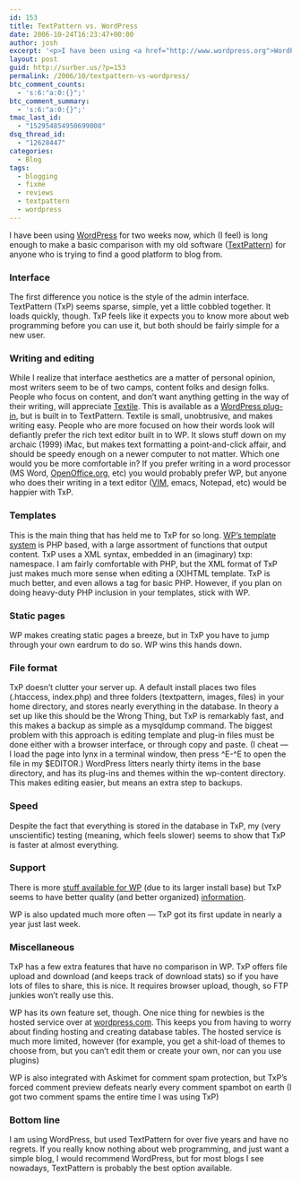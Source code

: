 ```yaml
---
id: 153
title: TextPattern vs. WordPress
date: 2006-10-24T16:23:47+00:00
author: josh
excerpt: '<p>I have been using <a href="http://www.wordpress.org">WordPress</a> for two weeks now, which (I feel) is long enough to make a basic comparison with my old software (<a href="http://www.textpattern.com">TextPattern</a>) for anyone who is trying to find a good platform to blog from.</p>'
layout: post
guid: http://surber.us/?p=153
permalink: /2006/10/textpattern-vs-wordpress/
btc_comment_counts:
  - 's:6:"a:0:{}";'
btc_comment_summary:
  - 's:6:"a:0:{}";'
tmac_last_id:
  - "152954854950699008"
dsq_thread_id:
  - "12628447"
categories:
  - Blog
tags:
  - blogging
  - fixme
  - reviews
  - textpattern
  - wordpress
---
```

I have been using [WordPress](http://www.wordpress.org) for two weeks now, which (I feel) is long enough to make a basic comparison with my old software ([TextPattern](http://www.textpattern.com)) for anyone who is trying to find a good platform to blog from.<!--more-->

### Interface

The first difference you notice is the style of the admin interface. TextPattern (TxP) seems sparse, simple, yet a little cobbled together. It loads quickly, though. TxP feels like it expects you to know more about web programming before you can use it, but both should be fairly simple for a new user.

### Writing and editing

While I realize that interface aesthetics are a matter of personal opinion, most writers seem to be of two camps, content folks and design folks. People who focus on content, and don’t want anything getting in the way of their writing, will appreciate [Textile](http://textile.thresholdstate.com). This is available as a [WordPress plug-in](http://www.huddledmasses.org/category/development/wordpress/textile/ "The Textile plugin for WP"), but is built in to TextPattern. Textile is small, unobtrusive, and makes writing easy. People who are more focused on how their words look will defiantly prefer the rich text editor built in to WP. It slows stuff down on my archaic (1999) iMac, but makes text formatting a point-and-click affair, and should be speedy enough on a newer computer to not matter. Which one would you be more comfortable in? If you prefer writing in a word processor (MS Word, [OpenOffice.org](http://openoffice.org "An open source MS Office replacement"), etc) you would probably prefer WP, but anyone who does their writing in a text editor ([VIM](http://www.vim.org "the world's best text editor"), emacs, Notepad, etc) would be happier with TxP.

### Templates

This is the main thing that has held me to TxP for so long. [WP’s template system](http://codex.wordpress.org/Category:Templates "The WP help files for templates") is <span class="caps">PHP</span> based, with a large assortment of functions that output content. TxP uses a <span class="caps">XML</span> syntax, embedded in an (imaginary) txp: namespace. I am fairly comfortable with <span class="caps">PHP</span>, but the <span class="caps">XML</span> format of TxP just makes much more sense when editing a (X)<span class="caps">HTML</span> template. TxP is much better, and even allows a tag for basic <span class="caps">PHP</span>. However, if you plan on doing heavy-duty <span class="caps">PHP</span> inclusion in your templates, stick with WP.

### Static pages

WP makes creating static pages a breeze, but in TxP you have to jump through your own eardrum to do so. WP wins this hands down.

### File format

TxP doesn’t clutter your server up. A default install places two files (.htaccess, index.php) and three folders (textpattern, images, files) in your home directory, and stores nearly everything in the database. In theory a set up like this should be the Wrong Thing, but TxP is remarkably fast, and this makes a backup as simple as a mysqldump command. The biggest problem with this approach is editing template and plug-in files must be done either with a browser interface, or through copy and paste. (I cheat — I load the page into lynx in a terminal window, then press ^E-^E to open the file in my $<span class="caps">EDITOR</span>.) WordPress litters nearly thirty items in the base directory, and has its plug-ins and themes within the wp-content directory. This makes editing easier, but means an extra step to backups.

### Speed

Despite the fact that everything is stored in the database in TxP, my (very unscientific) testing (meaning, which feels slower) seems to show that TxP is faster at almost everything.

### Support

There is more [stuff available for WP](http://codex.wordpress.org "WordPress documentation.") (due to its larger install base) but TxP seems to have better quality (and better organized) [information](http://textpattern.net "TextPattern documentation").

WP is also updated much more often — TxP got its first update in nearly a year just last week.

### Miscellaneous

TxP has a few extra features that have no comparison in WP. TxP offers file upload and download (and keeps track of download stats) so if you have lots of files to share, this is nice. It requires browser upload, though, so <span class="caps">FTP</span> junkies won’t really use this.

WP has its own feature set, though. One nice thing for newbies is the hosted service over at [wordpress.com](http://wordpress.com "Hosted WordPress"). This keeps you from having to worry about finding hosting and creating database tables. The hosted service is much more limited, however (for example, you get a shit-load of themes to choose from, but you can’t edit them or create your own, nor can you use plugins)

WP is also integrated with Askimet for comment spam protection, but TxP’s forced comment preview defeats nearly every comment spambot on earth (I got two comment spams the entire time I was using TxP)

### Bottom line

I am using WordPress, but used TextPattern for over five years and have no regrets. If you really know nothing about web programming, and just want a simple blog, I would recommend WordPress, but for most blogs I see nowadays, TextPattern is probably the best option available.